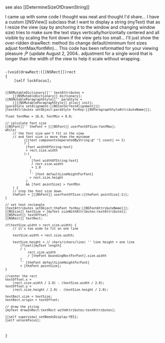 see also [[DetermineSizeOfDrawnString]]

I came up with some code I thought was neat and thought I'd share...  I have a custom [[NSView]] subclass that I want to display a string (myText) that as I resize the view (say by anchoring it to the window and changing window size) tries to make sure the text stays vertically/horizontally centered and all visible by scaling the font down if the view gets too small... I'll just show the over-ridden drawRect: method (to change default/minimum font sizes adjust fontMax/fontMin)... This code has been reformatted for your viewing pleasure ;P (update August 2, 2004.. adjustment for a single word that is longer than the width of the view to help it scale without wrapping.

<code>
-(void)drawRect:([[NSRect]])rect
{
	[self lockFocus];
	
	[[NSMutableDictionary]]'' textAttributes =  
		[[[NSMutableDictionary]] dictionary];
	[[NSMutableParagraphStyle]]'' paraStyle = 
		[[[[NSMutableParagraphStyle]] alloc] init];
	[paraStyle setAlignment:[[NSCenterTextAlignment]]];
	[textAttributes setObject:paraStyle forKey:[[NSParagraphStyleAttributeName]]];

	float fontMax = 16.0, fontMin = 8.0;
	
	// calculate font size
	[[NSFont]]'' theFont = [[[NSFont]] userFontOfSize:fontMax];
	while( 
		// the font size won't fit in the view 
		// and font size is more than the minimum
			  ([[text componentsSeperatedByString:@" "] count] == 1) 
			  ? (
			   [font widthOfString:text]
			   > rect.size.width
			  ):(
				 (
				  [font widthOfString:text] 
				  / rect.size.width
			      + 1.0
				 ) 
			     '' [font defaultLineHeightForFont] 
			     > rect.size.height
			   )
			   && [font pointSize] > fontMin
		) {
		// step the font size down
		theFont = [[[NSFont]] userFontOfSize:([theFont pointSize]-1)];
	}
	
	// set text rectangle
	[textAttributes setObject:theFont forKey:[[NSFontAttributeName]]];
	[[NSSize]] textSize = [myText sizeWithAttributes:textAttributes];
	[[NSPoint]] textOffset;
	[[NSRect]] textRect;

	if(textSize.width > rect.size.width) {
		// it's too wide to fit on one line
		
		textSize.width = rect.size.width;
		
		textSize.height = // chars/(chars/line) '' line height + one line
			(float)[myText length] 
			/ (
				rect.size.width 
				/ [theFont boundingRectForFont].size.width
			)
			'' [theFont defaultLineHeightForFont] 
			+ [theFont pointSize];		
	}		

	//center the rect
	textOffset.x = 
		(rect.size.width / 2.0) - (textSize.width / 2.0);
	textOffset.y = 
		(rect.size.height / 2.0) - (textSize.height / 2.0);
	
	textRect.size = textSize;
	textRect.origin = textOffset;
	
	// draw the string
	[myText drawInRect:textRect withAttributes:textAttributes];

	[[self superview] setNeedsDisplay:YES];	
	[self unlockFocus];
}


</code>